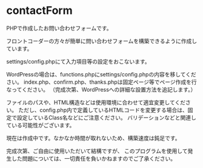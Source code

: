 # contactForm
PHPで作成したお問い合わせフォームです。

フロントコーダーの方々が簡単に問い合わせフォームを構築できるように作成しています。

settings/config.phpにて入力項目等の設定をおこないます。

WordPressの場合は、functions.phpにsettings/config.phpの内容を移してください。
index.php、confirm.php、thanks.phpは固定ページ等でページ作成を行なってください。
（完成次第、WordPressへの詳細な設置方法を追記します。）

ファイルのパスや、HTML構造などは使用環境に合わせて適宜変更してください。
ただし、config.php内で定義しているHTMLコードを変更する場合は、固定で設定しているClass名などにご注意ください。
バリデーションなどと関連している可能性がございます。

現在は作成中です。なかなか時間が取れないため、構築速度は鈍足です。

完成次第、ご自由に使用いただいて結構ですが、
このプログラムを使用して発生した問題については、一切責任を負いかねますのでご了承ください。
